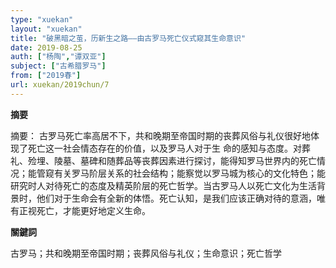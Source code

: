```yaml
---
type: "xuekan"
layout: "xuekan"
title: "破黑暗之茧，历新生之路——由古罗马死亡仪式窥其生命意识"
date: 2019-08-25
auth: ["杨陶","谭双亚"]
subject: ["古希腊罗马"]
from: ["2019春"]
url: xuekan/2019chun/7
---
```


**摘要**      

摘要： 古罗马死亡率高居不下，共和晚期至帝国时期的丧葬风俗与礼仪很好地体现了死亡这一社会情态存在的价值，以及罗马人对于生 命的感知与态度。对葬礼、殓埋、陵墓、墓碑和随葬品等丧葬因素进行探讨，能得知罗马世界内的死亡情况；能管窥有关罗马阶层关系的社会结构；能察觉以罗马城为核心的文化特色；能研究时人对待死亡的态度及精英阶层的死亡哲学。当古罗马人以死亡文化为生活背景时，他们对于生命会有全新的体悟。死亡认知，是我们应该正确对待的意涵，唯有正视死亡，才能更好地定义生命。

**關鍵詞**

古罗马；共和晚期至帝国时期；丧葬风俗与礼仪；生命意识；死亡哲学
